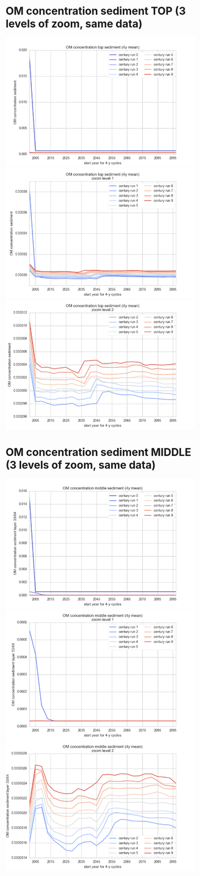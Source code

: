 # OM concentration sediment TOP (3 levels of zoom, same data) 

![](../figures/OMsedtop.png) 
![](../figures/OMsedtopzoomed1.png) 
![](../figures/OMsedtopzoomed2.png) 

# OM concentration sediment MIDDLE (3 levels of zoom, same data) 

![](../figures/OMsedmid.png) 
![](../figures/OMsedmidzoomed1.png) 
![](../figures/OMsedmidzoomed2.png)
